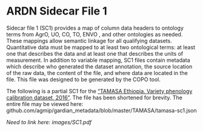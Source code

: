 # ARDN Sidecar File 1

Sidecar file 1 (SC1) provides a map of column data headers to ontology terms from AgrO, UO, CO, TO, ENVO , and other ontologies as needed. These mappings allow semantic linkage for all qualifying datasets. Quantitative data must be mapped to at least two ontological terms: at least one that describes the data and at least one that describes the units of measurement. In addition to variable mapping, SC1 files contain metadata which describe who generated the dataset annotation, the source location of the raw data, the content of the file, and where data are located in the file. This file was designed to be generated by the COPO tool. 

The following is a partial SC1 for the [“TAMASA Ethiopia. Variety phenology calibration dataset, 2016”](https://gardian.bigdata.cgiar.org/dataset.php?id=5cd88b72317da7f1ae0cf390#!/). The file has been shortened for brevity. The entire file may be viewed here: github.com/agmip/gardian_metadata/blob/master/TAMASA/tamasa-sc1.json

*Need to link here: images/SC1.pdf*
